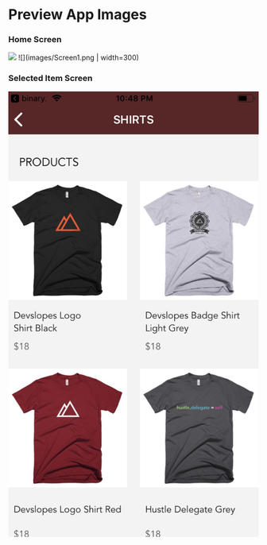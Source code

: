 # Preview App Images

### Home Screen
<img src="image/Screen1.png">
![](images/Screen1.png | width=300)

### Selected Item Screen
![](images/Screen2.png)
